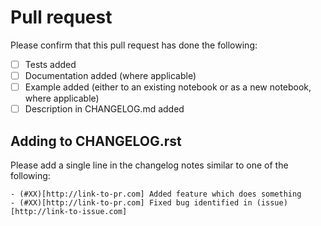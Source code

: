 # Pull request

Please confirm that this pull request has done the following:

- [ ] Tests added
- [ ] Documentation added (where applicable)
- [ ] Example added (either to an existing notebook or as a new notebook, where applicable)
- [ ] Description in CHANGELOG.md added

## Adding to CHANGELOG.rst

Please add a single line in the changelog notes similar to one of the following:

```
- (#XX)[http://link-to-pr.com] Added feature which does something
- (#XX)[http://link-to-pr.com] Fixed bug identified in (issue)[http://link-to-issue.com]
```
